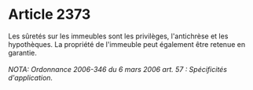 # Article 2373

Les sûretés sur les immeubles sont les privilèges, l'antichrèse et les hypothèques.   La propriété de l'immeuble peut également être retenue en garantie.<br/><br/><i>NOTA:  Ordonnance 2006-346 du 6 mars 2006 art. 57 : Spécificités d'application.</i>